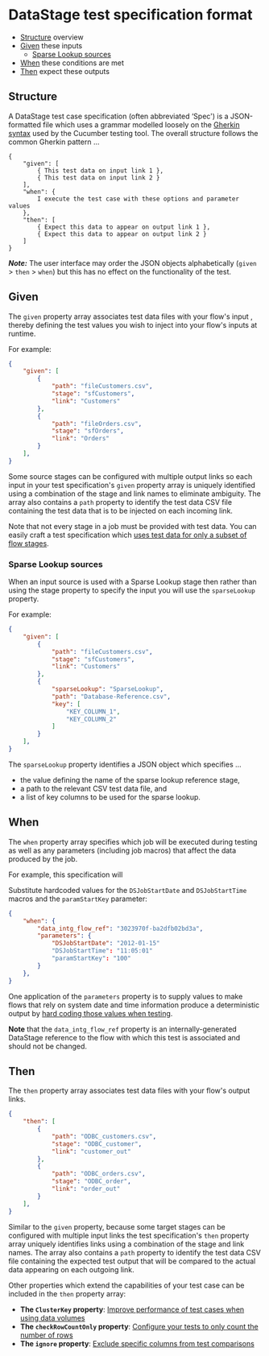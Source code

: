 # DataStage test specification format

- [Structure](#structure) overview
- [Given](#given) these inputs
  - [Sparse Lookup sources](#sparse-lookup-sources)
- [When](#when) these conditions are met
- [Then](#then) expect these outputs

## Structure

A DataStage test case specification (often abbreviated ‘Spec') is a JSON-formatted file which uses a grammar modelled loosely on the [Gherkin syntax](https://cucumber.io/docs/gherkin/) used by the Cucumber testing tool. The overall structure follows the common Gherkin pattern …

```text
{
    "given": [
        { This test data on input link 1 },
        { This test data on input link 2 }
    ],
    "when": {
        I execute the test case with these options and parameter values
    },
    "then": [
        { Expect this data to appear on output link 1 },
        { Expect this data to appear on output link 2 }
    ]
}
```

***Note:*** The user interface may order the JSON objects alphabetically (`given` > `then` > `when`) but this has no effect on the functionality of the test.

## Given

The `given` property array associates test data files with your flow's input , thereby defining the test values you wish to inject into your flow's inputs at runtime.

For example:

```json
{
    "given": [
        {
            "path": "fileCustomers.csv",
            "stage": "sfCustomers",
            "link": "Customers" 
        },
        {
            "path": "fileOrders.csv",
            "stage": "sfOrders",
            "link": "Orders"
        }
    ],
}
```

Some source stages can be configured with multiple output links so each input in your test specification's `given` property array is uniquely identified using a combination of the stage and link names to eliminate ambiguity.  The array also contains a `path` property to identify the test data CSV file containing the test data that is to be injected on each incoming link.

Note that not every stage in a job must be provided with test data.  You can easily craft a test specification which [uses test data for only a subset of flow stages](selective-stubbing.md).

### Sparse Lookup sources

When an input source is used with a Sparse Lookup stage then rather than using the stage property to specify the input you will use the `sparseLookup` property.

For example:

```json
{
    "given": [
        {
            "path": "fileCustomers.csv",
            "stage": "sfCustomers",
            "link": "Customers" 
        },
        {
            "sparseLookup": "SparseLookup",
            "path": "Database-Reference.csv",
            "key": [
                "KEY_COLUMN_1",
                "KEY_COLUMN_2"
            ]
        }
    ],
}
```

The `sparseLookup` property identifies a JSON object which specifies …

- the value defining the name of the sparse lookup reference stage,
- a path to the relevant CSV test data file, and
- a list of key columns to be used for the sparse lookup.

## When

The `when` property array specifies which job will be executed during testing as well as any parameters (including job macros) that affect the data produced by the job.

For example, this specification will

Substitute hardcoded values for the `DSJobStartDate` and `DSJobStartTime` macros and the `paramStartKey` parameter:

```json
{
    "when": {
        "data_intg_flow_ref": "3023970f-ba2dfb02bd3a",  
        "parameters": {
            "DSJobStartDate": "2012-01-15"
            "DSJobStartTime": "11:05:01"
            "paramStartKey": "100"
        }
    },
}
```

One application of the `parameters` property is to supply values to make flows that rely on system date and time information produce a deterministic output by [hard coding those values when testing](testing-flows-using-datetime-references.md).

**Note** that the `data_intg_flow_ref` property is an internally-generated DataStage reference to the flow with which this test is associated and should not be changed.

## Then

The `then` property array associates test data files with your flow's output links.

```json
{
    "then": [
        {
            "path": "ODBC_customers.csv",
            "stage": "ODBC_customer",
            "link": "customer_out"
        },
        {
            "path": "ODBC_orders.csv",
            "stage": "ODBC_order",
            "link": "order_out"
        }
    ],
}
```

Similar to the `given` property, because some target stages can be configured with multiple input links the test specification's `then` property array uniquely identifies links using a combination of the stage and link names. The array also contains a `path` property to identify the test data CSV file containing the expected test output that will be compared to the actual data appearing on each outgoing link.

Other properties which extend the capabilities of your test case can be included in the `then` property array:

- **The `ClusterKey` property**: [Improve performance of test cases when using data volumes](high-volume-tests.md)
- **The `checkRowCountOnly` property**: [Configure your tests to only count the number of rows](row-count-comparisons.md)
- **The `ignore` property**: [Exclude specific columns from test comparisons](excluding-columns-from-tests.md)
